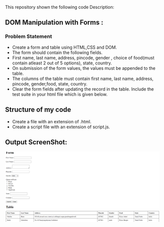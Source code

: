 This repository shown the following code Description:

## DOM Manipulation with Forms : ##
### Problem Statement ###
- Create a form and table using HTML,CSS and DOM.
- The form should contain the following fields.
- First name, last name, address, pincode, gender , choice of food(must contain atleast 2 out of 5 options), state, country.
- On submission of the form values, the values must be appended to the table.
- The columns of the table must contain first name, last name, address, pincode, gender,food, state, country.
- Clear the form fields after updating the record in the table.
Include the test suite in your html file which is given below.

## Structure of my code ##

- Create a file with an extension of .html.
- Create a script file with an extension of script.js.

## Output ScreenShot: ##

![Output Screenshots](./Assets/Output.png)
